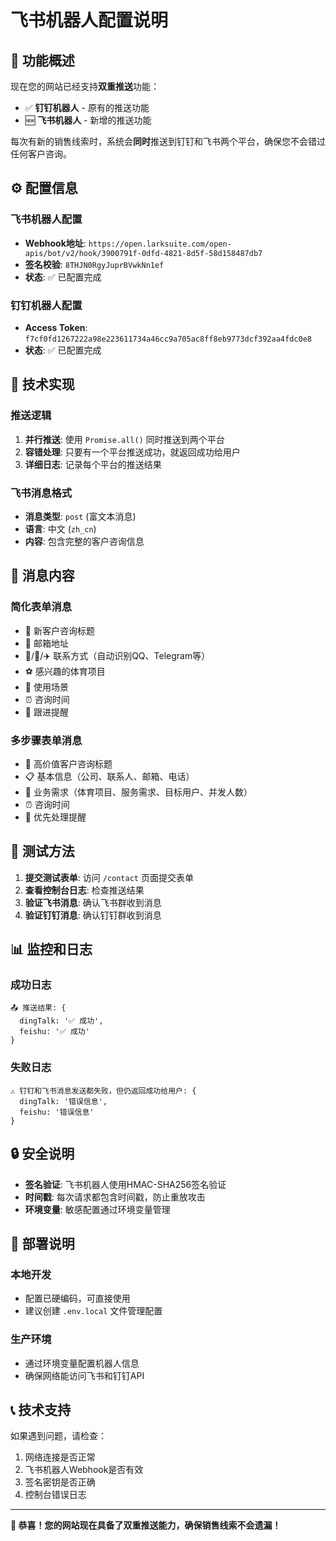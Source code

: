 # 飞书机器人配置说明

## 🚀 功能概述

现在您的网站已经支持**双重推送**功能：
- ✅ **钉钉机器人** - 原有的推送功能
- 🆕 **飞书机器人** - 新增的推送功能

每次有新的销售线索时，系统会**同时**推送到钉钉和飞书两个平台，确保您不会错过任何客户咨询。

## ⚙️ 配置信息

### 飞书机器人配置
- **Webhook地址**: `https://open.larksuite.com/open-apis/bot/v2/hook/3900791f-0dfd-4821-8d5f-58d158487db7`
- **签名校验**: `8THJN0RgyJuprBVwkNn1ef`
- **状态**: ✅ 已配置完成

### 钉钉机器人配置
- **Access Token**: `f7cf0fd1267222a98e223611734a46cc9a705ac8ff8eb9773dcf392aa4fdc0e8`
- **状态**: ✅ 已配置完成

## 🔧 技术实现

### 推送逻辑
1. **并行推送**: 使用 `Promise.all()` 同时推送到两个平台
2. **容错处理**: 只要有一个平台推送成功，就返回成功给用户
3. **详细日志**: 记录每个平台的推送结果

### 飞书消息格式
- **消息类型**: `post` (富文本消息)
- **语言**: 中文 (`zh_cn`)
- **内容**: 包含完整的客户咨询信息

## 📱 消息内容

### 简化表单消息
- 🎯 新客户咨询标题
- 📧 邮箱地址
- 📱/🐧/✈️ 联系方式（自动识别QQ、Telegram等）
- ⚽ 感兴趣的体育项目
- 🎯 使用场景
- ⏰ 咨询时间
- 🚀 跟进提醒

### 多步骤表单消息
- 🎯 高价值客户咨询标题
- 📋 基本信息（公司、联系人、邮箱、电话）
- 💼 业务需求（体育项目、服务需求、目标用户、并发人数）
- ⏰ 咨询时间
- 🚨 优先处理提醒

## 🧪 测试方法

1. **提交测试表单**: 访问 `/contact` 页面提交表单
2. **查看控制台日志**: 检查推送结果
3. **验证飞书消息**: 确认飞书群收到消息
4. **验证钉钉消息**: 确认钉钉群收到消息

## 📊 监控和日志

### 成功日志
```
📤 推送结果: {
  dingTalk: '✅ 成功',
  feishu: '✅ 成功'
}
```

### 失败日志
```
⚠️ 钉钉和飞书消息发送都失败，但仍返回成功给用户: {
  dingTalk: '错误信息',
  feishu: '错误信息'
}
```

## 🔒 安全说明

- **签名验证**: 飞书机器人使用HMAC-SHA256签名验证
- **时间戳**: 每次请求都包含时间戳，防止重放攻击
- **环境变量**: 敏感配置通过环境变量管理

## 🚀 部署说明

### 本地开发
- 配置已硬编码，可直接使用
- 建议创建 `.env.local` 文件管理配置

### 生产环境
- 通过环境变量配置机器人信息
- 确保网络能访问飞书和钉钉API

## 📞 技术支持

如果遇到问题，请检查：
1. 网络连接是否正常
2. 飞书机器人Webhook是否有效
3. 签名密钥是否正确
4. 控制台错误日志

---

**🎉 恭喜！您的网站现在具备了双重推送能力，确保销售线索不会遗漏！**
